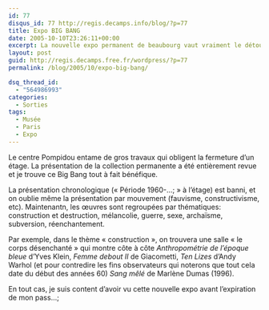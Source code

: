 ```yaml
---
id: 77
disqus_id: 77 http://regis.decamps.info/blog/?p=77
title: Expo BIG BANG
date: 2005-10-10T23:26:11+00:00
excerpt: La nouvelle expo permanent de beaubourg vaut vraiment le détour
layout: post
guid: http://regis.decamps.free.fr/wordpress/?p=77
permalink: /blog/2005/10/expo-big-bang/

dsq_thread_id:
  - "564986993"
categories:
  - Sorties
tags:
  - Musée
  - Paris
  - Expo
---
```

Le centre Pompidou entame de gros travaux qui obligent la fermeture d’un étage. La présentation de la collection permanente a été entièrement revue et je trouve ce Big Bang tout à fait bénéfique. 

La présentation chronologique (« Période 1960-…; » à l’étage) est banni, et on oublie même la présentation par mouvement (fauvisme, constructivisme, etc). Maintenantn, les œuvres sont regroupées par thématiques: construction et destruction, mélancolie, guerre, sexe, archaïsme, subversion, réenchantement. 

Par exemple, dans le thème « construction », on trouvera une salle « le corps désenchanté » qui montre côte à côte _Anthropométrie de l’époque bleue_ d’Yves Klein, _Femme debout II_ de Giacometti, _Ten Lizes_ d’Andy Warhol (et pour contredire les fins observateurs qui noterons que tout cela date du début des années 60) _Sang mêlé_ de Marlène Dumas (1996).

En tout cas, je suis content d’avoir vu cette nouvelle expo avant l’expiration de mon pass…;
